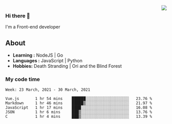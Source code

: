 <img align='right' src="https://github-readme-stats.vercel.app/api?username=strugglebak&show_icons=true">

### Hi there 👋

I'm a Front-end developer

## About

-  **Learning :** NodeJS | Go
-  **Languages :** JavaScript | Python
-  **Hobbies:** Death Stranding | Ori and the Blind Forest

### My code time

<!--START_SECTION:waka-->
```text
Week: 23 March, 2021 - 30 March, 2021

Vue.js       1 hr 54 mins    ██████░░░░░░░░░░░░░░░░░░░   23.76 % 
Markdown     1 hr 46 mins    █████▒░░░░░░░░░░░░░░░░░░░   21.97 % 
JavaScript   1 hr 17 mins    ████░░░░░░░░░░░░░░░░░░░░░   16.08 % 
JSON         1 hr 6 mins     ███▒░░░░░░░░░░░░░░░░░░░░░   13.76 % 
C            1 hr 4 mins     ███▒░░░░░░░░░░░░░░░░░░░░░   13.39 % 
```
<!--END_SECTION:waka-->
